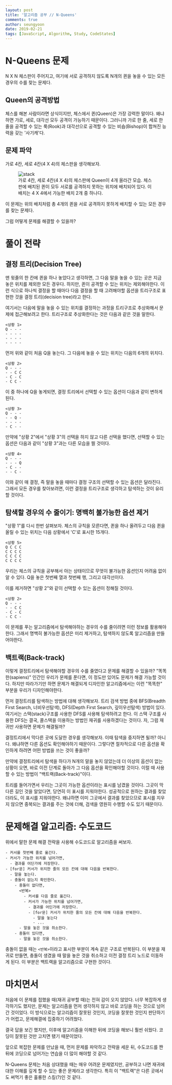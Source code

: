 ```yaml
---
layout: post
title: '알고리즘 공부 // N-Queens'
comments: true
author: seungyoon
date: 2019-02-21
tags: [JavaScript, Algorithm, Study, CodeStates]
---
```


# N-Queens 문제

N X N 체스판이 주어지고, 여기에 서로 공격하지 않도록 N개의 퀸을 놓을 수 있는 모든 경우의 수를 찾는 문제다.

## Queen의 공격방법

체스를 해본 사람이라면 상식이지만, 체스에서 퀸(Queen)은 가장 강력한 말이다.
왜냐하면 가로, 세로, 대각선 모두 공격이 가능하기 때문이다.
그러니까 가로 한 줄, 세로 한 줄을 공격할 수 있는 룩(Rook)과
대각선으로 공격할 수 있는 비숍(Bishop)이 합쳐진 능력을 갖는 '사기캐'다.

## 문제 파악

가로 4칸, 세로 4칸(4 X 4)의 체스판을 생각해보자.

<figure>
  <img src="/assets/figures/nqueens-4by4-chessboard.png" alt="stack"/>
  <figcaption>가로 4칸, 세로 4칸(4 X 4)의 체스판에 Queen이 4개 올라간 모습.
  체스판에 배치된 퀸이 모두 서로를 공격하지 못하는 위치에 배치되어 있다.
  이 배치는 4 X 4에서 가능한 배치 2개 중 하나다.</figcaption>
</figure>

이 문제는 위의 배치처럼 총 4개의 퀸을 서로 공격하지 못하게 배치할 수 있는 모든 경우를 찾는 문제다.

그럼 어떻게 문제를 해결할 수 있을까?

# 풀이 전략

## 결정 트리(Decision Tree)

맨 윗줄의 한 칸에 퀸을 하나 놓았다고 생각하면,
그 다음 말을 놓을 수 있는 곳은 지금 놓은 위치를 제외한 모든 경우다.
하지만, 퀸이 공격할 수 있는 위치는 제외해야한다.
이런 식으로 하나씩 결정을 할 때마다 다음 결정을 할 때 고려해야할 옵션을 트리구조로 표현한 것을 결정 트리(decision tree)라고 한다.

여기서는 다음에 말을 놓을 수 있는 위치를 결정하는 과정을 트리구조로 추상화해서 문제에 접근해보려고 한다.
트리구조로 추상화한다는 것은 다음과 같은 것을 말한다.

```
<상황 1>
Q - - -
- - - -
- - - -
- - - -
```

먼저 위와 같이 처음 Q을 놓는다.
그 다음에 놓을 수 있는 위치는 다음의 6개의 위치다.

```
<상황 2>
Q - - -
- - C C
- C - C
- C C -
```

이 중 하나에 Q을 놓게되면, 결정 트리에서 선택할 수 있는 옵션이 다음과 같이 변하게 된다.

```
<상황 3>
Q - - -
- - Q -
- - - -
- C - -
```

만약에 "상황 2"에서 "상황 3"의 선택을 하지 않고 다른 선택을 했다면, 선택할 수 있는 옵션은 다음과 같이 "상황 3"과는 다른 모습을 띌 것이다.

```
<상황 4>
Q - - -
- - - Q
- C - -
- - C -
```

이와 같이 매 결정, 즉 말을 놓을 때마다 결정 구조의 선택할 수 있는 옵션은 달라진다.
그래서 모든 경우를 찾아보려면, 이런 결정을 트리구조로 생각하고 탐색하는 것이 유리할 것이다.

## 탐색할 경우의 수 줄이기: 명백히 불가능한 옵션 제거

"상황 1"를 다시 한번 살펴보자.
체스의 규칙을 모른다면, 퀸을 하나 올려두고 다음 퀸을 올릴 수 있는 위치는 다음 상황에서 'C'로 표시한 15개다.

```
<상황 5>
Q C C C
C C C C
C C C C
C C C C
```

우리는 체스의 규칙을 공부해서 아는 상태이므로 무엇이 불가능한 옵션인지 어려움 없이 알 수 있다.
Q을 놓은 첫번째 열과 첫번째 행, 그리고 대각선이다.

이를 제거하면 "상황 2"와 같이 선택할 수 있는 옵션이 정해질 것이다.

```
<상황 2>
Q - - -
- - C C
- C - C
- C C -
```

이 문제를 푸는 알고리즘에서 탐색해야하는 경우의 수를 줄이려면 이런 정보를 활용해야한다.
그래서 명백히 불가능한 옵션은 미리 제거하고, 탐색하지 않도록 알고리즘을 만들어야한다.

## 백트랙(Back-track)

이렇게 결정트리에서 탐색해야할 경우의 수를 줄였다고 문제를 해결할 수 있을까?
"똑똑한(sapiens)" 인간인 우리가 문제를 푼다면, 이 정도만 있어도 문제가 해결 가능할 것이다.
하지만 따라가기만 하면 문제가 해결되게 디자인한 알고리즘에서는 이런 "똑똑한" 부분을 우리가 디자인해야한다.

먼저 결정트리를 탐색하는 방법에 대해 생각해보자.
트리 검색 방법 중에 BFS(Breadth First Search, 너비우선탐색), DFS(Depth First Search, 깊이우선탐색) 방법이 있다.
여기서는 스택(stack)구조를 사용한 DFS를 사용해 탐색하려고 한다.
이 스택 구조를 사용한 DFS는 결국, 콜스택을 이용하는 방법인 재귀를 사용하겠다는 것이다.
자, 그럼 재귀만 사용하면 문제가 해결될까?

결정트리에서 막다른 곳에 도달한 경우를 생각해보자.
이때 탐색을 중지하면 될까?
아니다. 왜냐하면 다른 옵션도 확인해야하기 때문이다.
그렇다면 절차적으로 다른 옵션을 확인하게 하려면 어떤 방법을 쓰는 것이 좋을까?

만약에 결정트리에서 탐색을 하다가 N개의 말을 놓지 않았는데 더 이상의 옵션이 없는 상황이 오면,
바로 이전 단계로 돌아가 그 다음 옵션을 확인해야할 것이다.
이럴 때 사용할 수 있는 방법이 "백트랙(Back-track)"이다.

트리를 들어가면서 우리는 그곳이 가능한 옵션이라는 표시를 남겼을 것이다.
그곳이 막다른 길인 것을 알았다면, 당연히 이 표시를 지워야한다.
성공적으로 원하는 결과를 찾았더라도, 이 표시를 지워야한다.
왜냐하면 이미 그곳에서 결과를 찾았으므로 표시를 지우지 않으면 중복되는 결과를 주는 것에 더해,
검색을 영원히 수행할 수도 있기 때문이다.

# 문제해결 알고리즘: 수도코드

위에서 말한 문제 해결 전략을 사용해 수도코드로 알고리즘을 써보자.

```
- 커서를 첫번째 줄로 옮긴다.
- 커서가 가능한 위치를 넘어가면,
  - 결과를 어딘가에 저장한다.
- [for문] 커서가 위치한 줄의 모든 칸에 대해 다음을 반복한다.
  - 말을 놓는다.
  - 충돌이 없는지 확인한다.
    - 충돌이 없다면,
      <반복>
        - 커서를 다음 줄로 옮긴다.
        - 커서가 가능한 위치를 넘어가면,
          - 결과를 어딘가에 저장한다.
          - [for문] 커서가 위치한 줄의 모든 칸에 대해 다음을 반복한다.
            - 말을 놓는다
            - ...
      - 말을 놓은 것을 취소한다.
    - 충돌이 있다면,
      - 말을 놓은 것을 취소한다.
```

충돌이 없을 때는 `<반복>`이라고 표시한 부분이 계속 같은 구조로 반복된다.
이 부분을 재귀로 만들면, 충돌이 생겼을 때 말을 놓은 것을 취소하고
이전 결정 트리 노드로 이동하게 된다.
이 부분은 백트랙을 알고리즘으로 구현한 것이다.

# 마치면서

처음에 이 문제를 접했을 때(재귀 공부할 때)는 전혀 감이 오지 않았다.
너무 복잡하게 생각하기도 했지만, 문제는 알고리즘을 먼저 생각하지 않고 바로 코딩을 하는 것으로 넘어간 것이었다.
이 방식으로는 알고리즘이 잘못된 것인지, 코딩을 잘못한 것인지 판단하기가 어렵고, 문제해결에 집중하기 어려웠다.

결국 답을 보긴 했지만, 이후에 알고리즘을 이해한 뒤에 코딩을 해보니 훨씬 쉬웠다.
코딩이 잘못된 것만 고치면 됐기 때문이었다.

앞으로 복잡한 문제를 만났을 때, 먼저 문제를 파악하고 전략을 세운 뒤, 수도코드를 짠 뒤에 코딩으로 넘어가는 연습을 더 많이 해야할 것 같다.

N-Queens 문제는 처음 상대했을 때는 매우 어려운 문제였지만, 공부하고 나면 재귀에 대한 이해를 깊게 할 수 있는 좋은 문제라고 생각한다.
특히 이 "백트랙"은 다른 곳에서도 써먹기 좋은 훌륭한 스킬(?)인 것 같다.
